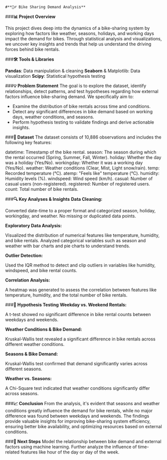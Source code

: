                                                                                             #**🚴‍♂️ Bike Sharing Demand Analysis**


###**📊 Project Overview**

This project dives deep into the dynamics of a bike-sharing system by exploring how factors like weather, seasons, holidays, and working days impact the demand for bikes. Through statistical analysis and visualizations, we uncover key insights and trends that help us understand the driving forces behind bike rentals.

###**🛠️ Tools & Libraries**

**Pandas**: Data manipulation & cleaning
**Seaborn** & Matplotlib: Data visualization
**Scipy**: Statistical hypothesis testing

###**💡 Problem Statement**
The goal is to explore the dataset, identify relationships, detect patterns, and test hypotheses regarding how external factors influence bike-sharing demand. We specifically aim to:

- Examine the distribution of bike rentals across time and conditions.
- Detect any significant differences in bike demand based on working days, weather conditions, and seasons.
- Perform hypothesis testing to validate findings and derive actionable insights.
  
###**📂 Dataset**
The dataset consists of 10,886 observations and includes the following key features:

datetime: Timestamp of the bike rental.
season: The season during which the rental occurred (Spring, Summer, Fall, Winter).
holiday: Whether the day was a holiday (Yes/No).
workingday: Whether it was a working day (Yes/No).
weather: Weather conditions (Clear, Mist, Light snow/rain).
temp: Recorded temperature (°C).
atemp: "Feels like" temperature (°C).
humidity: Humidity levels (%).
windspeed: Wind speed (km/h).
casual: Number of casual users (non-registered).
registered: Number of registered users.
count: Total number of bike rentals.

###**🔍 Key Analyses & Insights**
**Data Cleaning:**

Converted date-time to a proper format and categorized season, holiday, workingday, and weather.
No missing or duplicated data points.

**Exploratory Data Analysis:**

Visualized the distribution of numerical features like temperature, humidity, and bike rentals.
Analyzed categorical variables such as season and weather with bar charts and pie charts to understand trends.

**Outlier Detection:**

Used the IQR method to detect and clip outliers in variables like humidity, windspeed, and bike rental counts.

**Correlation Analysis:**

A heatmap was generated to assess the correlation between features like temperature, humidity, and the total number of bike rentals.

###**🔬 Hypothesis Testing**
**Weekday vs. Weekend Rentals:**

A t-test showed no significant difference in bike rental counts between weekdays and weekends.

**Weather Conditions & Bike Demand:**

Kruskal-Wallis test revealed a significant difference in bike rentals across different weather conditions.

**Seasons & Bike Demand:**

Kruskal-Wallis test confirmed that demand significantly varies across different seasons.

**Weather vs. Seasons:**

A Chi-Square test indicated that weather conditions significantly differ across seasons.

###**📈 Conclusion**
From the analysis, it's evident that seasons and weather conditions greatly influence the demand for bike rentals, while no major difference was found between weekdays and weekends. The findings provide valuable insights for improving bike-sharing system efficiency, ensuring better bike availability, and optimizing resources based on external conditions.

###**🔗 Next Steps**
Model the relationship between bike demand and external factors using machine learning.
Further analyze the influence of time-related features like hour of the day or day of the week.

